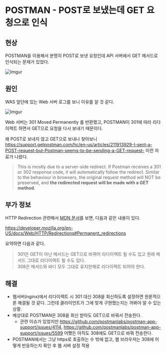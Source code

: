 # POSTMAN - POST로 보냈는데 GET 요청으로 인식

## 현상

POSTMAN을 이용해서 분명히 POST로 보낸 요청인데 API 서버에서 GET 메서드로 인식되는 문제가 있었다.

![Imgur](https://i.imgur.com/Wc9W7pm.png)

## 원인

WAS 앞단에 있는 Web 서버 로그를 보니 이유를 알 것 같다.

![Imgur](https://i.imgur.com/xK2AE0g.png)

Web 서버는 301 Moved Permanently 를 반환했고, POSTMAN이 301에 따라 리다이렉트 하면서 GET으로 요청을 다시 보내기 때문이다.

왜 POST로 보내지 않고 GET으로 보내나 찾아보니 https://support.getpostman.com/hc/en-us/articles/211913929-I-sent-a-POST-request-but-Postman-seems-to-be-sending-a-GET-request- 이런 자료가 나왔다.

>This is mostly due to a server-side redirect. If Postman receives a 301 or 302 response code, it will automatically follow the redirect. Similar to the behaviour in browsers, the original request method will NOT be preserved, and **the redirected request will be made with a GET method**.

## 부가 정보

HTTP Redirection 관련해서 [MDN 문서](https://developer.mozilla.org/en-US/docs/Web/HTTP/Redirections)를 보면, 다음과 같은 내용이 있다.

https://developer.mozilla.org/en-US/docs/Web/HTTP/Redirections#Permanent_redirections

요약하면 다음과 같다.
>301은 GET이 아닌 메서드는 GET으로 바뀌어 리다이렉트 될 수도 있고 원래 메서드 그대로 리다이렉트 될 수도 있다.  
>308은 메서드와 바디 모두 그대로 유지한채로 리다이렉트 되어야 한다.

## 해결

- 웹서버(nginx)에서 리다이렉트 시 301 대신 308을 회신하도록 설정하면 원론적으론 해결될 것 같다. 그런데 클라이언트가 그에 맞게 구현했는지는 까봐야 알 수 있는 상황.
- 예상대로 POSTMAN은 308을 회신 받아도 GET으로 바꿔서 전송한다.
  - 관련 이슈가 있었지만 https://github.com/postmanlabs/postman-app-support/issues/4114, https://github.com/postmanlabs/postman-app-support/issues/5599 어쨌든 아직도 308에도 GET으로 바꿔 전송한다.
- POSTMAN에서는 그냥 https로 호출하는 수 밖에 없고, 웹 브라우저는 308에 어떻게 반응하는지 확인 후 웹 서버 설정 적용
